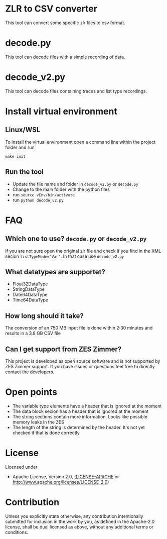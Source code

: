 # ZLR to CSV converter

This tool can convert some specific zlr files to csv format.

# decode.py

This tool can decode files with a simple recording of data.

# decode_v2.py

This tool can decode files containing traces and list type recordings.


# Install virtual environment

## Linux/WSL

To install the virtual environment open a command line within the project folder and run
```
make init
```

## Run the tool

- Update the file name and folder in `decode_v2.py` or `decode.py`
- Change to the main folder with the python files
- run `source vEnv/bin/activate`
- run `python decode_v2.py`

# FAQ

## Which one to use? `decode.py` or `decode_v2.py`

If you are not sure open the original zlr file and check if you find in the XML secion `listTypeMode="Var"`. In that case use `decode_v2.py`

## What datatypes are supportet?

- Float32DataType
- StringDataType
- Date64DataType
- Time64DataType

## How long should it take?

The conversion of an 750 MB input file is done within 2:30 minutes and results in a 3.8 GB CSV file

## Can I get support from ZES Zimmer?

This project is developed as open source software and is not supported by ZES Zimmer support. If you have issues or questions feel free to directly contact the developers.

# Open points

- The variable type elements have a header that is ignored at the moment
- The data block secion has a header that is ignored at the moment
- The string sections contain more information. Looks like possible memory leaks in the ZES
- The length of the string is determined by the header. It's not yet checked if that is done correctly

# License

Licensed under

* Apache License, Version 2.0, ([LICENSE-APACHE](LICENSE-APACHE) or http://www.apache.org/licenses/LICENSE-2.0)

# Contribution

Unless you explicitly state otherwise, any contribution intentionally submitted for inclusion in the work by you, as defined in the Apache-2.0 license, shall be dual licensed as above, without any additional terms or conditions.